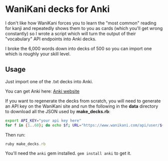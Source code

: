 # WaniKani decks for Anki

I don't like how WaniKani forces you to learn the "most common" reading for kanji and repeatedly shows them to you as cards (which you'll get wrong constantly) so I wrote a script which will turn the output of their "vocabulary" API endpoints into Anki decks.

I broke the 6,000 words down into decks of 500 so you can import one which is roughly your skill level.

## Usage

Just import one of the .txt decks into Anki.

You can get Anki here:  [Anki website](http://ankisrs.net/)

If you want to regenerate the decks from scratch, you will need to generate an API key on the WaniKani site and run the following in the **data** directory to download all the JSON used by **make_decks.rb**:

```sh
export API_KEY="your api key here"
for f in {1..60}; do echo $f; URL="https://www.wanikani.com/api/user/${YOUR_API_KEY}/vocabulary/$f"; echo $URL; curl -o $f.json $URL; sleep 2; done
```

Then run:

```rb
ruby make_decks.rb
```

You'll need the `anki` gem installed.  `gem install anki` to get it.
